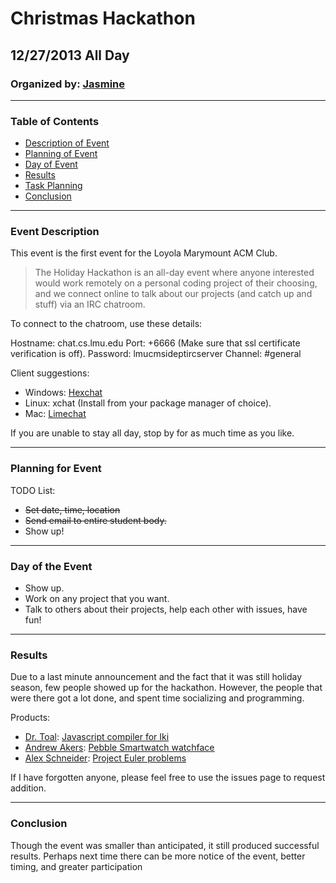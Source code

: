 # Christmas Hackathon #

## 12/27/2013 All Day ## 

### Organized by: [Jasmine] ###

[Jasmine]: https://github.com/jazzyfresh    "Jasmine's Github"

---------------------------------------------------

### Table of Contents ###

  * [Description of Event](#Description)
  * [Planning of Event](#Planning)
  * [Day of Event](#Day)
  * [Results](#Images)
  * [Task Planning](#Task)
  * [Conclusion](#Issues)

---------------------------------------------------

<a name="Description"/>

### Event Description ###

This event is the first event for the Loyola Marymount ACM Club. 

> The Holiday Hackathon is an all-day event where anyone interested would work remotely on a personal coding project of their choosing, and we connect online to talk about our projects (and catch up and stuff) via an IRC chatroom.

To connect to the chatroom, use these details: 

Hostname: chat.cs.lmu.edu
Port: +6666 (Make sure that ssl certificate verification is off). 
Password: lmucmsideptircserver
Channel: #general

Client suggestions:

  * Windows: [Hexchat]
  * Linux: xchat (Install from your package manager of choice).
  * Mac: [Limechat]

If you are unable to stay all day, stop by for as much time as you like. 

[Hexchat]: http://hexchat.github.io/
[Limechat]: http://limechat.net/mac/

---------------------------------------------------

<a name="Planning"/>

### Planning for Event ###

TODO List:
  * ~~Set date, time, location~~
  * ~~Send email to entire student body.~~
  * Show up!

---------------------------------------------------

<a name="Day"/>

### Day of the Event ###

  * Show up.
  * Work on any project that you want.
  * Talk to others about their projects, help each other with issues, have fun!

--------------------------------------------------

<a name="Results"/>

### Results ###

Due to a last minute announcement and the fact that it was still holiday season, few people showed up for the hackathon. However, the people that were there got a lot done, and spent time socializing and programming. 

Products:

  * [Dr. Toal]: [Javascript compiler for Iki]
  * [Andrew Akers]: [Pebble Smartwatch watchface]
  * [Alex Schneider]: [Project Euler problems]

If I have forgotten anyone, please feel free to use the issues page to request addition.

[Dr. Toal]: https://github.com/rtoal
[Javascript compiler for Iki]: https://github.com/rtoal/iki-compiler
[Andrew Akers]: https://github.com/akrs
[Pebble Smartwatch watchface]: https://github.com/akrs/moontiles
[Alex Schneider]: https://github.com/alexschneider
[Project Euler problems]: http://projecteuler.net/profile/aeiro.png

--------------------------------------------------


<a name="Conclusion"/>

### Conclusion ###

Though the event was smaller than anticipated, it still produced successful results. Perhaps next time there can be more notice of the event, better timing, and greater participation
